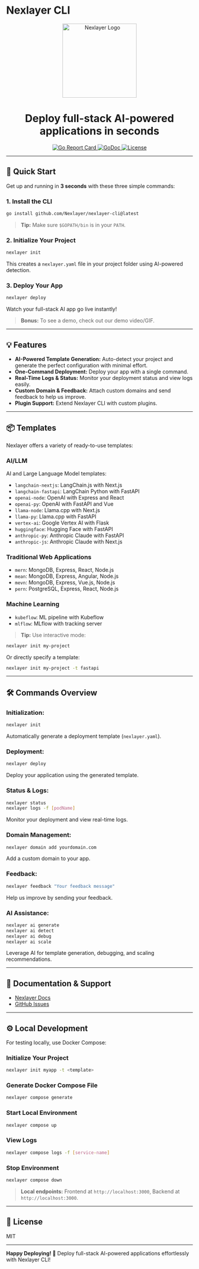 # Nexlayer CLI

<div align="center">
  <img src="https://raw.githubusercontent.com/Nexlayer/nexlayer-cli/main/assets/logo.png" alt="Nexlayer Logo" width="200"/>
  <h1>Deploy full-stack AI-powered applications in seconds</h1>
  <p>
    <a href="https://goreportcard.com/report/github.com/Nexlayer/nexlayer-cli">
      <img src="https://goreportcard.com/badge/github.com/Nexlayer/nexlayer-cli" alt="Go Report Card">
    </a>
    <a href="https://godoc.org/github.com/Nexlayer/nexlayer-cli?status.svg">
      <img src="https://godoc.org/github.com/Nexlayer/nexlayer-cli?status.svg" alt="GoDoc">
    </a>
    <a href="LICENSE">
      <img src="https://img.shields.io/badge/License-MIT-blue.svg" alt="License">
    </a>
  </p>
</div>

---

## 🚀 Quick Start

Get up and running in **3 seconds** with these three simple commands:

### 1. Install the CLI
```bash
go install github.com/Nexlayer/nexlayer-cli@latest
```
> **Tip:** Make sure `$GOPATH/bin` is in your `PATH`.

### 2. Initialize Your Project
```bash
nexlayer init
```
This creates a `nexlayer.yaml` file in your project folder using AI-powered detection.

### 3. Deploy Your App
```bash
nexlayer deploy
```
Watch your full-stack AI app go live instantly!

> **Bonus:** To see a demo, check out our demo video/GIF.

---

## 💡 Features

- **AI-Powered Template Generation:** Auto-detect your project and generate the perfect configuration with minimal effort.
- **One-Command Deployment:** Deploy your app with a single command.
- **Real-Time Logs & Status:** Monitor your deployment status and view logs easily.
- **Custom Domain & Feedback:** Attach custom domains and send feedback to help us improve.
- **Plugin Support:** Extend Nexlayer CLI with custom plugins.

---

## 📦 Templates

Nexlayer offers a variety of ready-to-use templates:

### AI/LLM
AI and Large Language Model templates:
- `langchain-nextjs`: LangChain.js with Next.js
- `langchain-fastapi`: LangChain Python with FastAPI
- `openai-node`: OpenAI with Express and React
- `openai-py`: OpenAI with FastAPI and Vue
- `llama-node`: Llama.cpp with Next.js
- `llama-py`: Llama.cpp with FastAPI
- `vertex-ai`: Google Vertex AI with Flask
- `huggingface`: Hugging Face with FastAPI
- `anthropic-py`: Anthropic Claude with FastAPI
- `anthropic-js`: Anthropic Claude with Next.js


### Traditional Web Applications
- `mern`: MongoDB, Express, React, Node.js
- `mean`: MongoDB, Express, Angular, Node.js
- `mevn`: MongoDB, Express, Vue.js, Node.js
- `pern`: PostgreSQL, Express, React, Node.js


### Machine Learning
- `kubeflow`: ML pipeline with Kubeflow
- `mlflow`: MLflow with tracking server

> **Tip:** Use interactive mode:
```bash
nexlayer init my-project
```
Or directly specify a template:
```bash
nexlayer init my-project -t fastapi
```

---

## 🛠️ Commands Overview

### Initialization:
```bash
nexlayer init
```
Automatically generate a deployment template (`nexlayer.yaml`).

### Deployment:
```bash
nexlayer deploy
```
Deploy your application using the generated template.

### Status & Logs:
```bash
nexlayer status
nexlayer logs -f [podName]
```
Monitor your deployment and view real-time logs.

### Domain Management:
```bash
nexlayer domain add yourdomain.com
```
Add a custom domain to your app.

### Feedback:
```bash
nexlayer feedback "Your feedback message"
```
Help us improve by sending your feedback.

### AI Assistance:
```bash
nexlayer ai generate
nexlayer ai detect
nexlayer ai debug
nexlayer ai scale
```
Leverage AI for template generation, debugging, and scaling recommendations.

---

## 📖 Documentation & Support
- [Nexlayer Docs](#)
- [GitHub Issues](#)

---

## ⚙️ Local Development

For testing locally, use Docker Compose:

### Initialize Your Project
```bash
nexlayer init myapp -t <template>
```

### Generate Docker Compose File
```bash
nexlayer compose generate
```

### Start Local Environment
```bash
nexlayer compose up
```

### View Logs
```bash
nexlayer compose logs -f [service-name]
```

### Stop Environment
```bash
nexlayer compose down
```

> **Local endpoints:** Frontend at `http://localhost:3000`, Backend at `http://localhost:3000`.

---

## 📄 License
MIT

---

**Happy Deploying! 🚀**
Deploy full-stack AI-powered applications effortlessly with Nexlayer CLI!
